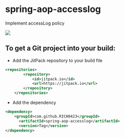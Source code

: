 # spring-aop-accesslog
Implement accessLog policy

[![](https://jitpack.io/v/RICH0423/spring-aop-accesslog.svg)](https://jitpack.io/#RICH0423/spring-aop-accesslog)

## To get a Git project into your build:

- Add the JitPack repository to your build file
```xml
<repositories>
		<repository>
		    <id>jitpack.io</id>
		    <url>https://jitpack.io</url>
		</repository>
	</repositories>
```

- Add the dependency
```xml
<dependency>
    <groupId>com.github.RICH0423</groupId>
	  <artifactId>spring-aop-accesslog</artifactId>
	  <version>Tag</version>
</dependency>
```

